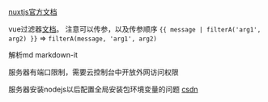 [nuxtjs官方文档](https://www.nuxtjs.cn/guide/installation)


vue过滤器[文档](https://cn.vuejs.org/v2/guide/filters.html)。
  注意可以传参，以及传参顺序
  `{{ message | filterA('arg1', arg2) }}` =>  `filterA(message, 'arg1', arg2)`


解析md  markdown-it

服务器有端口限制，需要云控制台中开放外网访问权限

服务器安装nodejs以后配置全局安装包环境变量的问题 [csdn](https://blog.csdn.net/young_Emily/article/details/79038545)